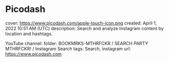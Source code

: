 # Picodash

cover: https://www.picodash.com/apple-touch-icon.png
created: April 1, 2022 10:51 AM (UTC)
description: Search and analyze Instagram content by location and hashtags.

YouTube channel:
folder: BOOKMRKS-MTHRFCKR / SEARCH PARTY MTHRFCKR! / Instagram Search
tags: Search, instagram
url: https://www.picodash.com